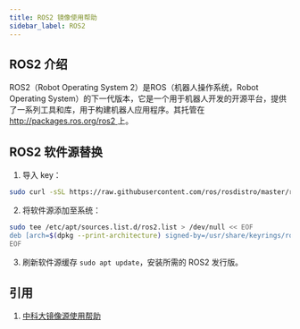 ```yaml
---
title: ROS2 镜像使用帮助
sidebar_label: ROS2
---
```


## ROS2 介绍

ROS2（Robot Operating System 2）是ROS（机器人操作系统，Robot Operating  System）的下一代版本，它是一个用于机器人开发的开源平台，提供了一系列工具和库，用于构建机器人应用程序。其托管在[http://packages.ros.org/ros2 ](http://packages.ros.org/ros2)上。

## ROS2 软件源替换

1. 导入 key：

```bash
sudo curl -sSL https://raw.githubusercontent.com/ros/rosdistro/master/ros.key -o /usr/share/keyrings/ros-archive-keyring.gpg
```

2. 将软件源添加至系统：

```bash
sudo tee /etc/apt/sources.list.d/ros2.list > /dev/null << EOF
deb [arch=$(dpkg --print-architecture) signed-by=/usr/share/keyrings/ros-archive-keyring.gpg] http://mirrors.hust.edu.cn/ros2/ubuntu $(lsb_release -sc) main
EOF
```

3. 刷新软件源缓存 `sudo apt update`，安装所需的 ROS2 发行版。

## 引用

1. [中科大镜像源使用帮助](https://mirrors.ustc.edu.cn/help/ros2.html)